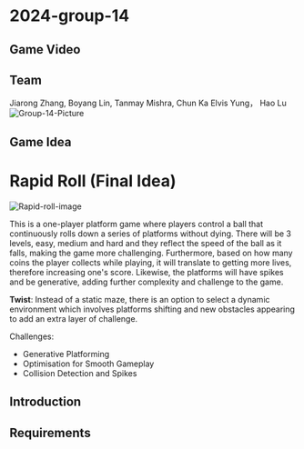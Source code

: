 # 2024-group-14

## Game Video

## Team
Jiarong Zhang, Boyang Lin, Tanmay Mishra, Chun Ka Elvis Yung， Hao Lu
![Group-14-Picture](https://github.com/UoB-COMSM0110/2024-group-14/blob/main/images/group-14-image.jpeg)

## Game Idea

# Rapid Roll (Final Idea)
![Rapid-roll-image](https://github.com/UoB-COMSM0110/2024-group-14/blob/main/images/rapid-roll.jpg)

This is a one-player platform game where players control a ball that continuously rolls down a series of platforms without dying. There will be 3 levels, easy, medium and hard and they reflect the speed of the ball as it falls, making the game more challenging. Furthermore, based on how many coins the player collects while playing, it will translate to getting more lives, therefore increasing one's score. Likewise, the platforms will have spikes and be generative, adding further complexity and challenge to the game.

**Twist**: Instead of a static maze, there is an option to select a dynamic environment which involves platforms shifting and new obstacles appearing to add an extra layer of challenge. 

Challenges:
- Generative Platforming 
- Optimisation for Smooth Gameplay
- Collision Detection and Spikes 

## Introduction 

## Requirements

